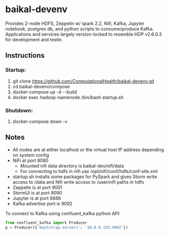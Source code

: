 baikal-devenv
=============
Provides 2-node HDFS, Zeppelin w/ spark 2.2, Nifi, Kafka, Jupyter notebook, postgres db, and python scripts to consume/produce Kafka. Applications and services largely version-locked to resemble HDP v2.6.0.3 for development and testin.

Instructions
------------

### Startup:

1. git clone https://github.com/ComputationalHealth/baikal-devenv.git
2. cd baikal-devenv/compose
3. docker-compose up -d --build
4. docker exec hadoop-namenode /bin/bash startup.sh

### Shutdown:
1. docker-compose down -v

Notes
-----

- All nodes are at either localhost or the virtual host IP address depending on system config
- NiFi at port 8080
  - Mounted nifi data directory is baikal-dev/nifi/data
  - For connecting to hdfs in nifi use /opt/nifi/conf/hdfs/conf-site.xml
- startup.sh installs some packages for PySpark and gives Storm write access to /data and Nifi write access to /user/nifi paths in hdfs
- Zeppelin is at port 9001
- StormUI is at port 9090
- Jupyter is at port 8888
- Kafka advertise port is 9092

To connect to Kafka using confluent_kafka python API:

```python
from confluent_kafka import Producer
p = Producer({'bootstrap.servers': '10.6.0.155:9092'})
```
